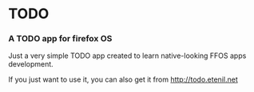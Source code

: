 TODO
========

### A TODO app for firefox OS

Just a very simple TODO app created to learn native-looking FFOS apps development.

If you just want to use it, you can also get it from http://todo.etenil.net


